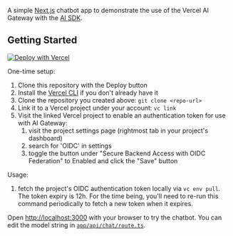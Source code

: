 A simple [Next.js](https://nextjs.org) chatbot app to demonstrate the use of the Vercel AI Gateway with the [AI SDK](https://sdk.vercel.ai).

## Getting Started

[![Deploy with Vercel](https://vercel.com/button)](https://vercel.com/new/clone?repository-url=https%3A%2F%2Fgithub.com%2Fvercel-labs%2Fai-sdk-gateway-demo)

One-time setup:
1. Clone this repository with the Deploy button
1. Install the [Vercel CLI](https://vercel.com/docs/cli) if you don't already have it
1. Clone the repository you created above: `git clone <repo-url>`
1. Link it to a Vercel project under your account: `vc link`
1. Visit the linked Vercel project to enable an authentication token for use with AI Gateway:
   1. visit the project settings page (rightmost tab in your project's dashboard)
   1. search for 'OIDC' in settings
   1. toggle the button under "Secure Backend Access with OIDC Federation" to Enabled and click the "Save" button

Usage:
1. fetch the project's OIDC authentication token locally via `vc env pull`. The token expiry is 12h. For the time being, you'll need to re-run this command periodically to fetch a new token when it expires.

Open [http://localhost:3000](http://localhost:3000) with your browser to try the chatbot. You can edit the model string in [`app/api/chat/route.ts`](app/api/chat/route.ts).
